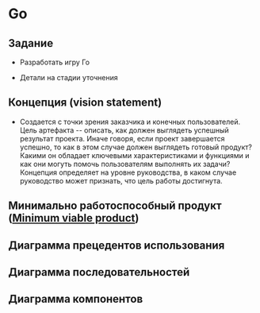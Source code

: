 # Go

## Задание
- Разработать игру Го

- Детали на стадии уточнения

## Концепция (vision statement)
- Создается с точки зрения заказчика и конечных пользователей. Цель артефакта -- описать, как должен выглядеть успешный результат проекта. Иначе говоря, если проект завершается успешно, то как в этом случае должен выглядеть готовый продукт? Какими он обладает ключевыми характеристиками и функциями и как они могуть помочь пользователям выполнять их задачи? Концепция определяет на уровне руководства, в каком случае руководство может признать, что цель работы достигнута.

## Минимально работоспособный продукт ([Minimum viable product](https://en.wikipedia.org/wiki/Minimum_viable_product))
  
## Диаграмма прецедентов использования

## Диаграмма последовательностей

## Диаграмма компонентов
